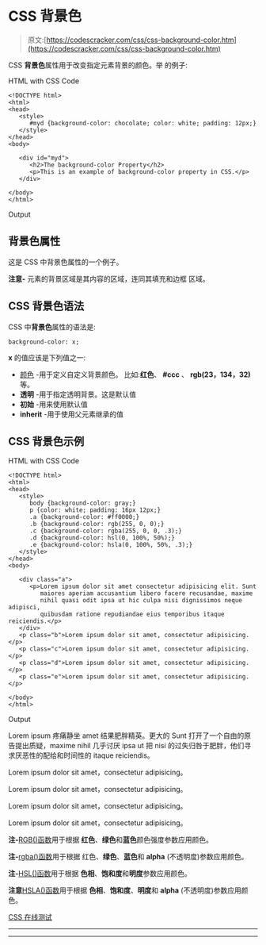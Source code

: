 # CSS 背景色

> 原文:[https://codescracker.com/css/css-background-color.htm](https://codescracker.com/css/css-background-color.htm)

CSS **背景色**属性用于改变指定元素背景的颜色。举 的例子:

HTML with CSS Code

```
<!DOCTYPE html>
<html>
<head>
   <style>
      #myd {background-color: chocolate; color: white; padding: 12px;}
   </style>
</head>
<body>

   <div id="myd">
      <h2>The background-color Property</h2>
      <p>This is an example of background-color property in CSS.</p>
   </div>

</body>
</html>
```

Output

## 背景色属性

这是 CSS 中背景色属性的一个例子。

**注意-** 元素的背景区域是其内容的区域，连同其填充和边框 区域。

## CSS 背景色语法

CSS 中**背景色**属性的语法是:

```
background-color: x;
```

**x** 的值应该是下列值之一:

*   [颜色](/css/css-color-names-codes-rgb-hexadecimal.htm) -用于定义自定义背景颜色。 比如:**红色**、 **#ccc** 、 **rgb(23，134，32)** 等。
*   **透明** -用于指定透明背景。这是默认值
*   **初始** -用来使用默认值
*   **inherit** -用于使用父元素继承的值

## CSS 背景色示例

HTML with CSS Code

```
<!DOCTYPE html>
<html>
<head>
   <style>
      body {background-color: gray;}
      p {color: white; padding: 16px 12px;}
      .a {background-color: #ff0000;}
      .b {background-color: rgb(255, 0, 0);}
      .c {background-color: rgba(255, 0, 0, .3);}
      .d {background-color: hsl(0, 100%, 50%);}
      .e {background-color: hsla(0, 100%, 50%, .3);}
   </style>
</head>
<body>

   <div class="a">
      <p>Lorem ipsum dolor sit amet consectetur adipisicing elit. Sunt
         maiores aperiam accusantium libero facere recusandae, maxime
         nihil quasi odit ipsa ut hic culpa nisi dignissimos neque adipisci,
         quibusdam ratione repudiandae eius temporibus itaque reiciendis.</p>
   </div>
   <p class="b">Lorem ipsum dolor sit amet, consectetur adipisicing.</p>
   <p class="c">Lorem ipsum dolor sit amet, consectetur adipisicing.</p>
   <p class="d">Lorem ipsum dolor sit amet, consectetur adipisicing.</p>
   <p class="e">Lorem ipsum dolor sit amet, consectetur adipisicing.</p>

</body>
</html>
```

Output

Lorem ipsum 疼痛静坐 amet 结果肥胖精英。更大的 Sunt 打开了一个自由的原告提出质疑，maxime nihil 几乎讨厌 ipsa ut 把 nisi 的过失归咎于肥胖，他们寻求厌恶性的配给和时间性的 itaque reiciendis。

Lorem ipsum dolor sit amet，consectetur adipisicing。

Lorem ipsum dolor sit amet，consectetur adipisicing。

Lorem ipsum dolor sit amet，consectetur adipisicing。

Lorem ipsum dolor sit amet，consectetur adipisicing。

**注-**[RGB()函数](/css/css-rgb-value.htm)用于根据 **红色**、**绿色**和**蓝色**颜色强度参数应用颜色。

**注-**[rgba()函数](/css/css-rgb-value.htm)用于根据 红色、**绿色**、**蓝色**和 **alpha** (不透明度)参数应用颜色。

**注-**[HSL()函数](/css/css-hsl-hsla-values.htm)用于根据 **色相**、**饱和度**和**明度**参数应用颜色。

**注意**[HSLA()函数](/css/css-hsl-hsla-values.htm)用于根据 **色相**、**饱和度**、**明度**和 **alpha** (不透明度)参数应用颜色。

[CSS 在线测试](/exam/showtest.php?subid=5)

* * *

* * *